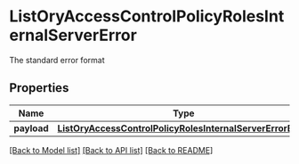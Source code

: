 # ListOryAccessControlPolicyRolesInternalServerError

The standard error format
## Properties
Name | Type | Description | Notes
------------ | ------------- | ------------- | -------------
**payload** | [**ListOryAccessControlPolicyRolesInternalServerErrorBody**](ListOryAccessControlPolicyRolesInternalServerErrorBody.md) |  | [optional] 

[[Back to Model list]](../README.md#documentation-for-models) [[Back to API list]](../README.md#documentation-for-api-endpoints) [[Back to README]](../README.md)


